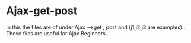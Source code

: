 # Ajax-get-post
in this the files are of under Ajax -->get , post and (j1,j2,j3 are examples)..
These files are useful for Ajax Beginners ..

